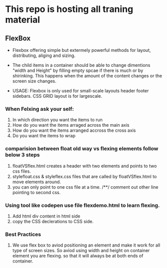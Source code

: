 # This repo is hosting all traning material 

## FlexBox
   - Flexbox offering simple but extermely powerful methods for layout, distributing, aliging and sizing. 
   - The child items in a container should be able to change dimentions "width and Height" by filling empty spcae if there is much or by shirinking. This happens when the amount of the content changes or the screen size changes. 
   
   - USAGE: Flexbox is only used for small-scale layouts header footer sidebars. CSS GRID layout is for largescale. 

### When Felxing ask your self: 
 1) In which direction you want the items to run
 2) How do you want the items arraged across the main axis
 3) How do you want the items arranged accross the cross axis
 4) Do you want the items to wrap
 
###  comparision between float old way vs flexing elements follow below 3 steps
1) floatVSflex.html creates a header with two elements and points to two css files.
2) stylefloat.css & styleflex.css files that are called by floatVSflex.html to move elements around.
3) you can only point to one css file at a time. /**/ comment out other line pointing to second css.

### Using tool like codepen use file flexdemo.html to learn flexing.
1) Add html div content in html side
3) copy the CSS declerations to CSS side.

### Best Practices
1) We use flex box to aviod positioning an element and make it work for all type of screen sizes. So aviod using width and height on container element you are flexing. so that it will always be at both ends of container. 
